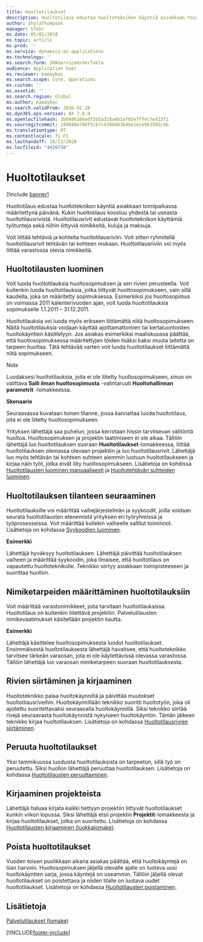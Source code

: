 ```yaml
---
title: Huoltotilaukset
description: Huoltotilaus edustaa huoltoteknikon käyntiä asiakkaan toimipaikassa määritettynä päivänä.
author: ShylaThompson
manager: tfehr
ms.date: 05/01/2018
ms.topic: article
ms.prod: ''
ms.service: dynamics-ax-applications
ms.technology: ''
ms.search.form: SMAServiceOrderTable
audience: Application User
ms.reviewer: kamaybac
ms.search.scope: Core, Operations
ms.custom: ''
ms.assetid: ''
ms.search.region: Global
ms.author: kamaybac
ms.search.validFrom: 2016-02-28
ms.dyn365.ops.version: AX 7.0.0
ms.openlocfilehash: 3b049b166edf2b5a318a4b1af85e7f74cfe433f2
ms.sourcegitcommit: 199848e78df5cb7c439b001bdbe1ece963593cdb
ms.translationtype: HT
ms.contentlocale: fi-FI
ms.lasthandoff: 10/13/2020
ms.locfileid: "4426758"
---
```

# <a name="service-orders"></a>Huoltotilaukset   

[!include [banner](../includes/banner.md)]


Huoltotilaus edustaa huoltoteknikon käyntiä asiakkaan toimipaikassa määritettynä päivänä. Kukin huoltotilaus koostuu yhdestä tai useasta huoltotilausrivistä. Huoltotilausrivit edustavat huoltoteknikon käyttämiä työtunteja sekä niihin liittyviä nimikkeitä, kuluja ja maksuja.

Voit liittää tehtäviä ja kohteita huoltotilausriviin. Voit sitten ryhmitellä huoltotilausrivit tehtävän tai kohteen mukaan. Huoltotilausriviin voi myös liittää varastossa olevia nimikkeitä.

## <a name="create-service-orders"></a>Huoltotilausten luominen

Voit luoda huoltotilauksia huoltosopimuksen ja sen rivien perusteella. Voit kuitenkin luoda huoltotilauksia, jotka liittyvät huoltosopimukseen, vain sillä kaudella, joka on määritetty sopimuksessa. Esimerkiksi jos huoltosopimus on voimassa 2011 kalenterivuoden ajan, voit luoda huoltotilauksia sopimukselle 1.1.2011 – 31.12.2011.

Huoltotilauksia voi luoda myös erikseen liittämättä niitä huoltosopimukseen. Näitä huoltotilauksia voidaan käyttää ajoittamattomien tai kertaluontoisten huoltokäyntien käsittelyyn. Jos asiakas esimerkiksi maaliskuussa päättää, että huoltosopimuksessa määritettyjen töiden lisäksi kaksi muuta laitetta on tarpeen huoltaa. Tätä tehtävää varten voit luoda huoltotilaukset liittämättä niitä sopimukseen.


> [!NOTE]
> <P>Luodaksesi huoltotilauksia, joita ei ole liitetty huoltosopimukseen, sinun on valittava <STRONG>Salli ilman huoltosopimusta</STRONG> -valintaruuti <STRONG>Huoltohallinnan parametrit</STRONG> -lomakkeessa.</P>

**Skenaario**

Seuraavassa kuvataan toinen tilanne, jossa kannattaa luoda huoltotilaus, jota ei ole liitetty huoltosopimukseen.

Yrityksen lähettäjä saa puhelun, jossa kerrotaan hissin tarvitsevan välitöntä huoltoa. Huoltosopimuksen ja projektin laatimiseen ei ole aikaa. Tällöin lähettäjä luo huoltotilauksen suoraan **Huoltotilaukset**-lomakkeessa, liittää huoltotilauksen olemassa olevaan projektiin ja luo huoltotilausrivit. Lähettäjä luo myös tehtävän tai kohteen suhteen aiemmin luotuun huoltotilaukseen ja kirjaa näin työt, jotka eivät liity huoltosopimukseen. Lisätietoja on kohdissa [Huoltotilausten luominen manuaalisesti](create-service-orders-manually.md) ja [Huoltotehtävän suhteiden luominen](create-service-task-relations.md).

## <a name="monitor-the-progress-of-service-orders"></a>Huoltotilauksen tilanteen seuraaminen

Huoltotilauksille voi määrittää vaihejärjestelmän ja syykoodit, joilla voidaan seurata huoltotilausten etenemistä yrityksen eri työryhmissä ja työprosesseissa. Voit määrittää kullekin vaiheelle sallitut toiminnot. Lisätietoja on kohdassa [Syykoodien luominen](create-reason-codes.md).

**Esimerkki**

Lähettäjä hyväksyy huoltotilauksen. Lähettäjä päivittää huoltotilauksen vaiheen ja määrittää syykoodin, joka ilmaisee, että huoltotilaus on vapautettu huoltoteknikolle. Teknikko siirtyy asiakkaan toimipisteeseen ja suorittaa huollon.

## <a name="specify-item-requirements-for-service-orders"></a>Nimiketarpeiden määrittäminen huoltotilauksiin

Voit määrittää varastonimikkeet, joita tarvitaan huoltotilauksissa. Huoltotilaus on kuitenkin liitettävä projektiin. Palvelutilausten nimikevaatimukset käsitellään projektin kautta. 

**Esimerkki**

Lähettäjä käsittelee huoltosopimuksesta luodut huoltotilaukset. Ensimmäisestä huoltotilauksesta lähettäjä havaitsee, että huoltoteknikko tarvitsee tärkeän varaosan, jota ei ole käytettävissä olevassa varastossa. Tällöin lähettäjä luo varaosan nimiketarpeen suoraan huoltotilauksesta.

## <a name="move-and-post-lines"></a>Rivien siirtäminen ja kirjaaminen

Huoltoteknikko palaa huoltokäynniltä ja päivittää muutokset huoltotilausriveihin. Huoltokäynnillään teknikko suoritti huoltotyön, joka oli ajoitettu suoritettavaksi seuraavalla huoltokäynnillä. Siksi teknikko siirtää rivejä seuraavasta huoltokäynnistä nykyiseen huoltokäyntiin. Tämän jälkeen teknikko kirjaa huoltotilauksen. Lisätietoja on kohdassa [Huoltotilausrivien siirtäminen](move-service-order-lines.md).

## <a name="cancel-service-orders"></a>Peruuta huoltotilaukset

Yksi tammikuussa luoduista huoltotilauksista on tarpeeton, sillä työ on peruutettu. Siksi huollon lähettäjä peruuttaa huoltotilauksen. Lisätietoja on kohdassa [Huoltotilausten peruuttaminen](cancel-service-orders.md).

## <a name="post-from-projects"></a>Kirjaaminen projekteista

Lähettäjä haluaa kirjata kaikki tiettyyn projektiin liittyvät huoltotilaukset kunkin viikon lopussa. Siksi lähettäjä etsii projektin **Projektit**-lomakkeesta ja kirjaa huoltotilaukset, jotka on suoritettu. Lisätietoja on kohdassa [Huoltotilausten kirjaaminen (luokkalomake)](https://technet.microsoft.com/library/aa574685\(v=ax.60\)).

## <a name="delete-service-orders"></a>Poista huoltotilaukset

Vuoden toisen puolikkaan aikana asiakas päättää, että huoltokäyntejä on liian harvoin. Huoltosopimuksen jäljellä olevalle ajalle on luotava uusi huoltokäyntien sarja, jossa käyntejä on useammin. Tällöin jäljellä olevat huoltotilaukset on poistettava ja niiden tilalle on luotava uudet huoltotilaukset. Lisätietoja on kohdassa [Huoltotilausten poistaminen](delete-service-orders.md).

## <a name="see-also"></a>Lisätietoja

[Palvelutilaukset (lomake)](https://technet.microsoft.com/library/aa554361\(v=ax.60\))

  




[!INCLUDE[footer-include](../../includes/footer-banner.md)]